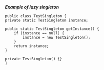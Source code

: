 **_Example of lazy singleton_**

    public class TestSingleton {
	private static TestSingleton instance; 

	public static TestSingleton getInstance() {
		if (instance == null) {
		    instance = new TestSingleton();
		}
	    return instance;
	}

	private TestSingleton() {}
	}
	

